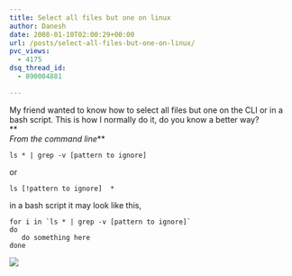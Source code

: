 ```yaml
---
title: Select all files but one on linux
author: Danesh
date: 2008-01-10T02:00:29+00:00
url: /posts/select-all-files-but-one-on-linux/
pvc_views:
  - 4175
dsq_thread_id:
  - 890004881

---
```

My friend wanted to know how to select all files but one on the CLI or in a bash script. This is how I normally do it, do you know a better way?  
**  
_From the command line_**

    ls * | grep -v [pattern to ignore]

or

    ls [!pattern to ignore]  *

in a bash script it may look like this,

    
    for i in `ls * | grep -v [pattern to ignore]`
    do
       do something here
    done
    

<!--more-->

  
![][1]

 [1]: http://img72.imageshack.us/img72/9606/ignorebi8.png